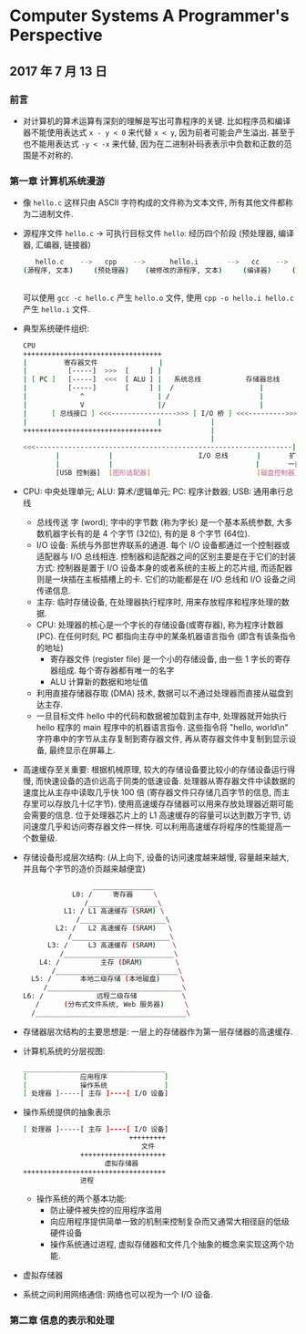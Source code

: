 # Computer Systems A Programmer's Perspective

## 2017 年 7 月 13 日

### 前言

+   对计算机的算术运算有深刻的理解是写出可靠程序的关键. 比如程序员和编译器不能使用表达式 `x - y < 0` 来代替 `x < y`, 因为前者可能会产生溢出. 甚至于也不能用表达式 `-y < -x` 来代替, 因为在二进制补码表表示中负数和正数的范围是不对称的.

### 第一章 计算机系统漫游

+   像 `hello.c` 这样只由 ASCII 字符构成的文件称为文本文件, 所有其他文件都称为二进制文件.

+   源程序文件 `hello.c` $\rightarrow$ 可执行目标文件 `hello`: 经历四个阶段 (预处理器, 编译器, 汇编器, 链接器)

    ```bash
       hello.c    -->   cpp    -->      hello.i       -->   cc    -->    hello.s     -->   as     -->         hello.o         -->    ld     -->         hello
    (源程序, 文本)     (预处理器)    (被修改的源程序, 文本)     (编译器)     (汇编程序, 文本)     (汇编器)     (可重定位目标程序, 二进制)  |->  (链接器)       (可执行目标程序, 二进制)
                                                                                                                           printf.o
    ```

    可以使用 `gcc -c hello.c` 产生 `hello.o` 文件, 使用 `cpp -o hello.i hello.c` 产生 `hello.i` 文件.

+   典型系统硬件组织:

    ```bash
    CPU
    ++++++++++++++++++++++++++++++++++
    |         寄存器文件               |
    |          [-----]  >>>  [     ] |
    | [ PC ]   [-----]  <<<  [ ALU ] |   系统总线           存储器总线
    |          [-----]       [     ] |  /                     |
    |             ^                  | /                      | 
    |             V                  |/                       |
    |      [ 总线接口 ] <<<---------------->>> [ I/O 桥 ] <<<--------->>> [ 主存储器 ]
    |                                |            |
    ++++++++++++++++++++++++++++++++++            |
                                                  |
    <<<---------------------------------------------------------------||-||-||-------->>>
            |            |                     I/O 总线       |       扩展槽, 留待网络适配器
        	|            |                                   |       一类的设备使用
            [USB 控制器]  [图形适配器]                          [磁盘控制器]
    ```


+   CPU: 中央处理单元; ALU: 算术/逻辑单元; PC: 程序计数器; USB: 通用串行总线
    +   总线传送 字 (word); 字中的字节数 (称为字长) 是一个基本系统参数, 大多数机器字长有的是 4 个字节 (32位), 有的是 8 个字节 (64位).
    +   I/O 设备: 系统与外部世界联系的通道. 每个 I/O 设备都通过一个控制器或适配器与 I/O 总线相连. 控制器和适配器之间的区别主要是在于它们的封装方式: 控制器是置于 I/O 设备本身的或者系统的主板上的芯片组, 而适配器则是一块插在主板插槽上的卡. 它们的功能都是在 I/O 总线和 I/O 设备之间传递信息.
    +   主存: 临时存储设备, 在处理器执行程序时, 用来存放程序和程序处理的数据.
    +   CPU: 处理器的核心是一个字长的存储设备(或寄存器), 称为程序计数器 (PC). 在任何时刻, PC 都指向主存中的某条机器语言指令 (即含有该条指令的地址)
        +   寄存器文件 (register file) 是一个小的存储设备, 由一些 1 字长的寄存器组成. 每个寄存器都有唯一的名字
        +   ALU 计算新的数据和地址值
    +   利用直接存储器存取 (DMA) 技术, 数据可以不通过处理器而直接从磁盘到达主存.
    +   一旦目标文件 hello 中的代码和数据被加载到主存中, 处理器就开始执行 hello 程序的 main 程序中的机器语言指令. 这些指令将 "hello, world\n" 字符串中的字节从主存复制到寄存器文件, 再从寄存器文件中复制到显示设备, 最终显示在屏幕上.

+   高速缓存至关重要: 根据机械原理, 较大的存储设备要比较小的存储设备运行得慢, 而快速设备的造价远高于同类的低速设备. 处理器从寄存器文件中读数据的速度比从主存中读取几乎快 100 倍 (寄存器文件只存储几百字节的信息, 而主存里可以存放几十亿字节). 使用高速缓存存储器可以用来存放处理器近期可能会需要的信息. 位于处理器芯片上的 L1 高速缓存的容量可以达到数万字节, 访问速度几乎和访问寄存器文件一样快. 可以利用高速缓存将程序的性能提高一个数量级.

+   存储设备形成层次结构: (从上向下, 设备的访问速度越来越慢, 容量越来越大, 并且每个字节的造价页越来越便宜)

    ```bash
                	 _______________
                L0: /     寄存器     \
                   /_________________\
              L1: / L1 高速缓存 (SRAM) \
                 /_____________________\ 
            L2: /   L2 高速缓存 (SRAM)   \
               /________________________\
          L3: /     L3 高速缓存 (SRAM)    \
             /___________________________\
    	L4: /          主存 (DRAM)        \
           /______________________________\
      L5: /       本地二级存储 (本地磁盘)     \
         /_________________________________\
    L6: /             远程二级存储           \
       /      (分布式文件系统, Web 服务器)     \
      /_____________________________________\
    ```

+ 存储器层次结构的主要思想是: 一层上的存储器作为第一层存储器的高速缓存.


+   计算机系统的分层视图:

    ```bash
    ___________________________________
    [             应用程序              ]
    [             操作系统              ]
    [ 处理器 ]-----[ 主存 ]----[ I/O 设备]
    ```

+   操作系统提供的抽象表示

    ```bash
    [ 处理器 ]-----[ 主存 ]----[ I/O 设备]
                              +++++++++
                                 文件
                  +++++++++++++++++++++
                        虚拟存储器
    +++++++++++++++++++++++++++++++++++
                  进程            
    ```

    +   操作系统的两个基本功能:
        +   防止硬件被失控的应用程序滥用
        +   向应用程序提供简单一致的机制来控制复杂而又通常大相径庭的低级硬件设备
        +   操作系统通过进程, 虚拟存储器和文件几个抽象的概念来实现这两个功能.

+   虚拟存储器

+   系统之间利用网络通信: 网络也可以视为一个 I/O 设备.

### 第二章 信息的表示和处理

















